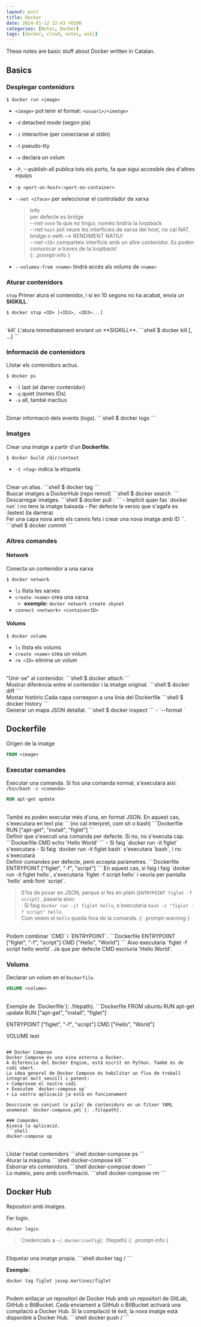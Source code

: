 ```yaml
---
layout: post
title: Docker
date: 2024-01-12 22:43 +0100
categories: [Notes, Docker]
tags: [docker, cloud, notes, wiki]
---
```


These notes are basic stuff about Docker written in Catalan.

## Basics

### Desplegar contenidors
```shell
$ docker run <image>
```
- `<image>` pot tenir el format:  `<usuari>/<imatge>`
- `-d` detached mode (segon pla)
- `-i` interactive (per conectarse al stdin)
- `-t` pseudo-tty
- `-v` declara un volum
- `-P`, --publish-all publica tots els ports, fa que sigui accesible des d'altres equips	
- `-p <port-on-host>:<port-on-container>`
- `--net <iface>` per seleccionar el controlador de xarxa

    > Info  
    > per defecte es bridge  
    > --net `none` fa que no tingui, només tindria la loopback  
    > --net `host` pot veure les interficies de xarxa del host, no cal NAT, bridge o veth --> RENDIMENT NATIU!  
    > --net `<ID>` comparteix interfície amb un altre contenidor. Es poden comunicar a traves de la loopback!  
    {: .prompt-info }

- `--volumes-from <name>` tindrà accés als volums de `<name>`

### Aturar contenidors
`stop` Primer atura el contenidor, i si en 10 segons no ha acabat, envia un **SIGKILL**.`
```shell
$ docker stop <ID> [<ID2>, <ID3>...]
```

<br>
`kill` L'atura  immediatament enviant un **SIGKILL**.
```shell
$ docker kill <ID> [<ID2>, <ID3>...]
```

### Informació de contenidors
Llistar els contenidors actius.
```shell
$ docker ps
```
- `-l` last (el darrer contenidor)
- `-q` quiet (nomes IDs)
- `-a` all, també inactius

<br>
Donar informació dels events (logs).
```shell
$ docker logs <containerID>
```

### Imatges
Crear una imatge a partir d'un **Dockerfile**.
```shell
$ docker build /dir/context
```
- `-t <tag>` indica la etiqueta

<br>
Crear un alias.
```shell
$ docker tag <imageID> <label>
```

<br>
Buscar imatges a DockerHub (repo remot)
```shell
$ docker search <image>
```

<br>
Descarregar imatges.
```shell
$ docker pull <image>:<version>
```
- Implicit quan fas `docker run` i no tens la imatge baixada
- Per defecte la versio que s'agafa es :lastest (la darrera)

<br>
Fer una capa nova amb els canvis fets i crear una nova imatge amb ID `<newImageID>`.
```shell
$ docker commit <ID> <newImageID>
```

### Altres comandes

#### Network
Conecta un contenidor a una xarxa
```shell
$ docker network
```
- `ls` llista les xarxes 
- `create <name>` crea una xarxa
    + **exemple:** `docker network create skynet`
- `connect <network> <containerID>`

#### Volums
```shell
$ docker volume
```
- `ls`  llista els volums
- `create <name>` crea un volum
- `rm <ID>` elimina un volum

<br>
"Unir-se" al contenidor. 
```shell
$ docker attach <ID> 
```

<br>
Mostrar diferència entre el contenidor i la imatge original.
```shell
$ docker diff <ID>
```

<br>
Mostar històric.Cada capa correspon a una linia del Dockerfile
```shell
$ docker history <ID>
```

<br>
Generar un mapa JSON detallat.
```shell
$ docker inspect <ID>
```
- `--format <expression> <ID>`

## Dockerfile
Origen de la imatge
```Dockerfile
FROM <image>
```

### Executar comandes
Executar una comanda.
Si fos una comanda normal, s'executara aixi: `/bin/bash -c <comanda>`
```Dockerfile
RUN apt-get update
```

<br>
També es poden executar més d'una, en format JSON. En aquest cas, s'executara en text pla: `<comanda>` (no cal interpret, com sh o bash)
```Dockerfile
RUN ["apt-get", "install", "figlet"]
```

<br>
Definir que s'executi una comanda per defecte. Si no, no s'executa cap.
```Dockerfile
CMD echo 'Hello World'
```
- Si faig `docker run -it figlet` s'executara <comanda>
- Si faig `docker run -it figlet bash` s'executara `bash`, i <comanda> no s'executarà

<br>
Definir comandes per defecte, però accepta paràmetres.
```Dockerfile
ENTRYPOINT ["figlet", "-f", "script"]
```
En aquest cas, si faig i faig `docker run -it figlet hello`, s'executaria `figlet -f script hello` i veuria per pantalla `hello` amb font `script`.

> S'ha de posar en JSON, perque si fes en plain (`ENTRYPOINT figlet -f script`) , pasaria aixo:  
> · Si faig `docker run -it figlet hello`, s'executaria `bash -c "figlet -f script" hello`.  
> Com veiem el `hello` queda fora de la comanda.
{: .prompt-warning }

<br>
Podem combinar `CMD` i `ENTRYPOINT`.
```Dockerfile
ENTRYPOINT ["figlet", "-f", "script"]
CMD ["Hello", "World"]
```
Aixo executaria `figlet -f script hello world`. Ja que per defecte CMD escriuria 'Hello World'.

### Volums
Declarar un volum en el `Dockerfile`.
```Dockerfile
VOLUME <volume>
```

<br>
Exemple de `Dockerfile`{: .filepath}.
```Dockerfile
FROM ubuntu
RUN apt-get update
RUN ["apt-get", "install", "figlet"]

ENTRYPOINT ["figlet", "-f", "script"]
CMD ["Hello", "World"]

VOLUME test
```

## Docker Compose
Docker Compose és una eina externa a Docker.
A diferència del Docker Engine, està escrit en Python. També és de codi obert.
La idea general de Docker Compose és habilitar un flux de treball integrat molt senzill i potent:
+ Comprovem el nostre codi
+ Executem `docker-compose up`
+ La vostra aplicació ja està en funcionament

Descrivim un conjunt (o pila) de contenidors en un fitxer YAML anomenat `docker-compose.yml`{: .filepath}.

### Comandes
Aixeca la aplicació.
```shell
docker-compose up
```

<br>
Llistar l'estat contenidors
```shell
docker-compose ps
```

<br>
Aturar la màquina.
```shell
docker-compose kill
```

<br>
Esborrar els contenidors.
```shell
docker-compose down
```

<br>
Lo mateix, pero amb confirmació.
```shell
docker-compose rm
```

## Docker Hub
Repositori amb imatges.

Fer login.
```shell
docker login
```
> Credencials a `~/.docker/config`{: .filepath}
{: .prompt-info }

<br>
Etiquetar una imatge propia.
```shell
docker tag <imatge> <user>/<imatge> 
```

**Exemple:** 
```shell
docker tag figlet josep.martinez/figlet
```

<br>
Podem enllaçar un repositori de Docker Hub amb un repositori de GitLab, GitHub o BitBucket.
Cada enviament a GitHub o BitBucket activarà una compilació a Docker Hub.
Si la compilació té èxit, la nova imatge està disponible a Docker Hub.
```shell
docker push <nom>/<imatge>
```


